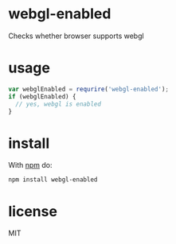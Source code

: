 # webgl-enabled

Checks whether browser supports webgl

# usage

``` js
var webglEnabled = requrire('webgl-enabled');
if (webglEnabled) {
  // yes, webgl is enabled
}
```

# install

With [npm](https://npmjs.org) do:

```
npm install webgl-enabled
```

# license

MIT
